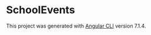 # SchoolEvents

This project was generated with [Angular CLI](https://github.com/angular/angular-cli) version 7.1.4.
